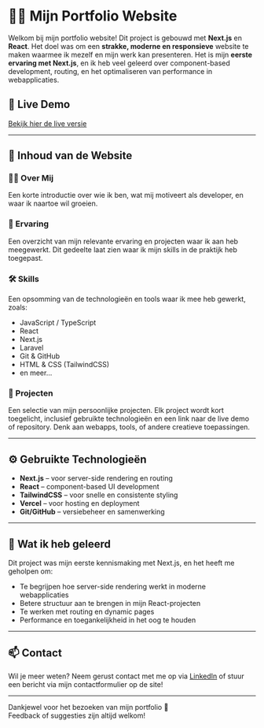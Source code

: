 # 🧑‍💻 Mijn Portfolio Website

Welkom bij mijn portfolio website! Dit project is gebouwd met **Next.js** en **React**. Het doel was om een **strakke, moderne en responsieve** website te maken waarmee ik mezelf en mijn werk kan presenteren. Het is mijn **eerste ervaring met Next.js**, en ik heb veel geleerd over component-based development, routing, en het optimaliseren van performance in webapplicaties.

## 🚀 Live Demo
[Bekijk hier de live versie](https://www.fmbruinzeel.nl/)  

---

## 📄 Inhoud van de Website

### 🧍‍♂️ Over Mij
Een korte introductie over wie ik ben, wat mij motiveert als developer, en waar ik naartoe wil groeien. 

### 💼 Ervaring
Een overzicht van mijn relevante ervaring en projecten waar ik aan heb meegewerkt. Dit gedeelte laat zien waar ik mijn skills in de praktijk heb toegepast.

### 🛠️ Skills
Een opsomming van de technologieën en tools waar ik mee heb gewerkt, zoals:
- JavaScript / TypeScript
- React
- Next.js
- Laravel
- Git & GitHub
- HTML & CSS (TailwindCSS)
- en meer...

### 📁 Projecten
Een selectie van mijn persoonlijke projecten. Elk project wordt kort toegelicht, inclusief gebruikte technologieën en een link naar de live demo of repository. Denk aan webapps, tools, of andere creatieve toepassingen.

---

## ⚙️ Gebruikte Technologieën

- **Next.js** – voor server-side rendering en routing
- **React** – component-based UI development
- **TailwindCSS** – voor snelle en consistente styling
- **Vercel** – voor hosting en deployment
- **Git/GitHub** – versiebeheer en samenwerking

---

## 📌 Wat ik heb geleerd

Dit project was mijn eerste kennismaking met Next.js, en het heeft me geholpen om:
- Te begrijpen hoe server-side rendering werkt in moderne webapplicaties
- Betere structuur aan te brengen in mijn React-projecten
- Te werken met routing en dynamic pages
- Performance en toegankelijkheid in het oog te houden

---

## 📫 Contact

Wil je meer weten? Neem gerust contact met me op via [LinkedIn](https://www.linkedin.com/in/finn-bruinzeel-9b54aa206/) of stuur een bericht via mijn contactformulier op de site!

---

Dankjewel voor het bezoeken van mijn portfolio 🙌  
Feedback of suggesties zijn altijd welkom!
